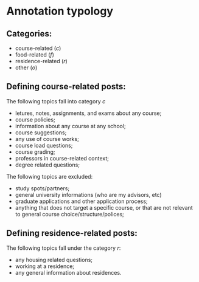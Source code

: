 # Annotation typology
## Categories:
- course-related (*c*)
- food-related (*f*)
- residence-related (*r*)
- other (*o*)

## Defining course-related posts:
The following topics fall into category *c*
- letures, notes, assignments, and exams about any course;
- course policies;
- information about any course at any school;
- course suggestions;
- any use of course works;
- course load questions;
- course grading;
- professors in course-related context;
- degree related questions;

The following topics are excluded:
- study spots/partners;
- general university informations (who are my advisors, etc)
- graduate applications and other application process;
- anything that does not target a specific course, or that are not relevant to general course choice/structure/polices;

## Defining residence-related posts:
The following topics fall under the category *r*:
- any housing related questions;
- working at a residence;
- any general information about residences.